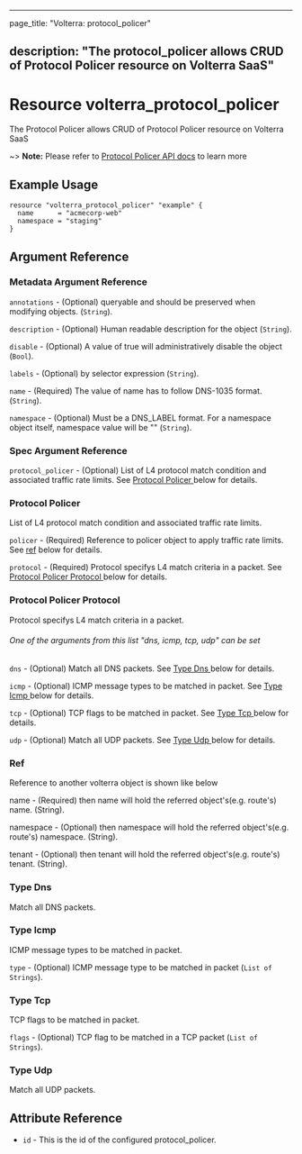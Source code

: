 ---

page_title: "Volterra: protocol_policer"

description: "The protocol_policer allows CRUD of Protocol Policer resource on Volterra SaaS"
---------------------------------------------------------------------------------------------

Resource volterra_protocol_policer
==================================

The Protocol Policer allows CRUD of Protocol Policer resource on Volterra SaaS

~> **Note:** Please refer to [Protocol Policer API docs](https://docs.cloud.f5.com/docs-v2/api/protocol-policer) to learn more

Example Usage
-------------

```hcl
resource "volterra_protocol_policer" "example" {
  name      = "acmecorp-web"
  namespace = "staging"
}

```

Argument Reference
------------------

### Metadata Argument Reference

`annotations` - (Optional) queryable and should be preserved when modifying objects. (`String`).

`description` - (Optional) Human readable description for the object (`String`).

`disable` - (Optional) A value of true will administratively disable the object (`Bool`).

`labels` - (Optional) by selector expression (`String`).

`name` - (Required) The value of name has to follow DNS-1035 format. (`String`).

`namespace` - (Optional) Must be a DNS_LABEL format. For a namespace object itself, namespace value will be "" (`String`).

### Spec Argument Reference

`protocol_policer` - (Optional) List of L4 protocol match condition and associated traffic rate limits. See [Protocol Policer ](#protocol-policer) below for details.

### Protocol Policer

List of L4 protocol match condition and associated traffic rate limits.

`policer` - (Required) Reference to policer object to apply traffic rate limits. See [ref](#ref) below for details.

`protocol` - (Required) Protocol specifys L4 match criteria in a packet. See [Protocol Policer Protocol ](#protocol-policer-protocol) below for details.

### Protocol Policer Protocol

Protocol specifys L4 match criteria in a packet.

###### One of the arguments from this list "dns, icmp, tcp, udp" can be set

`dns` - (Optional) Match all DNS packets. See [Type Dns ](#type-dns) below for details.

`icmp` - (Optional) ICMP message types to be matched in packet. See [Type Icmp ](#type-icmp) below for details.

`tcp` - (Optional) TCP flags to be matched in packet. See [Type Tcp ](#type-tcp) below for details.

`udp` - (Optional) Match all UDP packets. See [Type Udp ](#type-udp) below for details.

### Ref

Reference to another volterra object is shown like below

name - (Required) then name will hold the referred object's(e.g. route's) name. (String).

namespace - (Optional) then namespace will hold the referred object's(e.g. route's) namespace. (String).

tenant - (Optional) then tenant will hold the referred object's(e.g. route's) tenant. (String).

### Type Dns

Match all DNS packets.

### Type Icmp

ICMP message types to be matched in packet.

`type` - (Optional) ICMP message type to be matched in packet (`List of Strings`).

### Type Tcp

TCP flags to be matched in packet.

`flags` - (Optional) TCP flag to be matched in a TCP packet (`List of Strings`).

### Type Udp

Match all UDP packets.

Attribute Reference
-------------------

-	`id` - This is the id of the configured protocol_policer.
